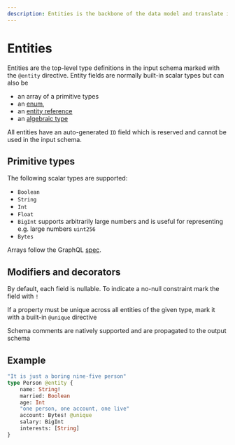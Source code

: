 ```yaml
---
description: Entities is the backbone of the data model and translate into the db schema
---
```


# Entities

Entities are the top-level type definitions in the input schema marked with the `@entity` directive. Entity fields are normally built-in scalar types but can also be

* an array of a primitive types
* an [enum](enums.md),
* an [entity reference](entity-relationship.md)
* an [algebraic type ](variant-types.md)

All entities have an auto-generated `ID` field which is reserved and cannot be used in the input schema.

## Primitive types

The following scalar types are supported:

* `Boolean`
* `String`
* `Int`
* `Float`
* `BigInt` supports arbitrarily large numbers and is useful for representing e.g. large numbers `uint256`
* `Bytes`

Arrays follow the GraphQL [spec](https://spec.graphql.org/June2018/).

## Modifiers and decorators

By default, each field is nullable. To indicate a no-null constraint mark the field with `!`

If a property must be unique across all entities of the given type, mark it with a built-in `@unique` directive

Schema comments are natively supported and are propagated to the output schema

## Example

```graphql
"It is just a boring nine-five person"
type Person @entity {
    name: String!
    married: Boolean
    age: Int
    "one person, one account, one live"
    account: Bytes! @unique
    salary: BigInt
    interests: [String]
}
```

